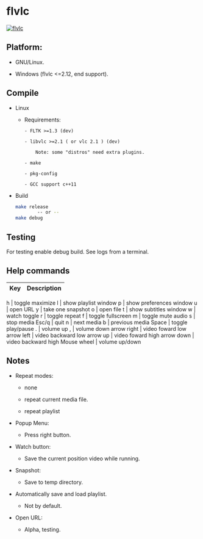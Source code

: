 flvlc
=====


<a href='https://postimages.org/' target='_blank'><img src='https://i.postimg.cc/9MRnH6v9/flvlc.png' border='0' alt='flvlc'/></a>



Platform:
----------

- GNU/Linux.

- Windows (flvlc <=2.12, end support).


Compile
-------
- Linux

	- Requirements:

		  - FLTK >=1.3 (dev)

		  - libvlc >=2.1 ( or vlc 2.1 ) (dev)

			  Note: some "distros" need extra plugins.

		  - make

		  - pkg-config

		  - GCC support c++11

- Build

	```bash
	make release
			-- or --
	make debug
	```



Testing
---------

For testing enable debug build.
See logs from a terminal.



Help commands
-------------------

Key	| Description
--------|------------

h | toggle maximize
l | show playlist window
p | show preferences window
u | open URL
y | take one snapshot
o | open file
t | show subtitles window
w | watch toggle
r | toggle repeat
f | toggle fullscreen
m | toggle mute audio
s | stop media
Esc/q |  quit
n | next media
b | previous media
Space | toggle play/pause
. | volume up
, | volume down
arrow right | video foward low
arrow left | video backward low
arrow up | video foward high
arrow down | video backward high 
Mouse wheel | volume up/down


Notes
-----

- Repeat modes:

	- none

	- repeat current media file.

	- repeat playlist

- Popup Menu:

	- Press right button.

- Watch button: 

	- Save the current position video while running.

- Snapshot:

	- Save to temp directory.

- Automatically save and load playlist.

	- Not by default.

- Open URL:

	- Alpha, testing.
